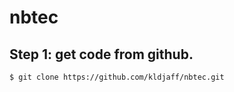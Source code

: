 # nbtec

## Step 1: get code from github.
```shell
$ git clone https://github.com/kldjaff/nbtec.git
```

